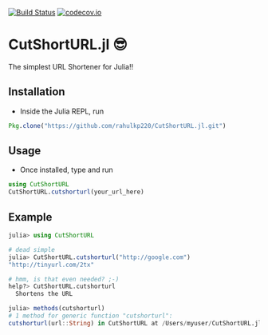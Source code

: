 [![Build Status](https://travis-ci.org/rahulkp220/CutShortURL.jl.svg?branch=master)](https://travis-ci.org/rahulkp220/CutShortURL.jl)
[![codecov.io](http://codecov.io/github/rahulkp220/CutShortURL.jl/coverage.svg?branch=master)](http://codecov.io/github/rahulkp220/CutShortURL.jl?branch=master)

# CutShortURL.jl :sunglasses:
The simplest URL Shortener for Julia!!

## Installation
* Inside the Julia REPL, run 
```julia
Pkg.clone("https://github.com/rahulkp220/CutShortURL.jl.git")
```

## Usage
* Once installed, type and run
```julia
using CutShortURL 
CutShortURL.cutshorturl(your_url_here)
```


## Example
```julia
julia> using CutShortURL

# dead simple
julia> CutShortURL.cutshorturl("http://google.com")
"http://tinyurl.com/2tx"

# hmm, is that even needed? ;-)
help?> CutShortURL.cutshorturl
  Shortens the URL

julia> methods(cutshorturl)
# 1 method for generic function "cutshorturl":
cutshorturl(url::String) in CutShortURL at /Users/myuser/CutShortURL.jl/src/CutShortURL.jl:8
```

